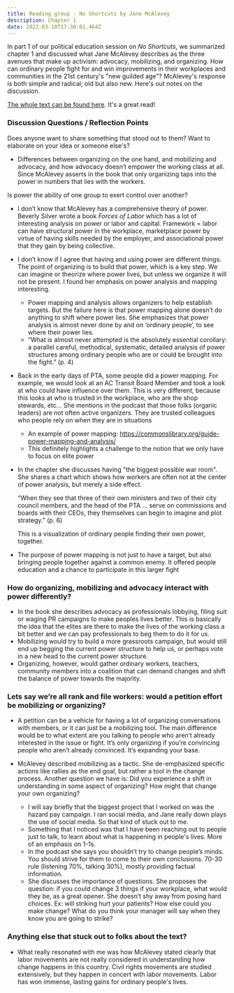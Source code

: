 ```yaml
---
title: Reading group - No Shortcuts by Jane McAlevey
description: Chapter 1
date: 2022-03-18T17:38:01.464Z
---
```

In part 1 of our political education session on *No Shortcuts*, we summarized chapter 1 and discussed what Jane McAlevey describes as the three avenues that make up activism: advocacy, mobilizing, and organizing. How can ordinary people fight for and win improvements in their workplaces and communities in the 21st century's "new guilded age"? McAlevey's response is both simple and radical; old but also new. Here's out notes on the discussion.

[The whole text can be found here](http://perpus.univpancasila.ac.id/repository/EBUPT180669.pdf). It's a great read!



### Discussion Questions / Reflection Points

Does anyone want to share something that stood out to them? Want to elaborate on your idea or someone else's? 

* Differences between organizing on the one hand, and mobilizing and advocacy, and how advocacy doesn’t empower the working class at all. Since McAlevey asserts in the book that only organizing taps into the power in numbers that lies with the workers.



Is power the ability of one group to exert control over another? 

* I don’t know that McAlevey has a comprehensive theory of power. Beverly Silver wrote a book *Forces of Labor* which has a lot of interesting analysis on power or labor and capital. Framework = labor can have structural power in the workplace, marketplace power by virtue of having skills needed by the employer, and associational power that they gain by being collective.
* I don’t know if I agree that having and using power are different things. The point of organizing is to build that power, which is a key step. We can imagine or theorize where power lives, but unless we organize it will not be present. I found her emphasis on power analysis and mapping interesting.

  * Power mapping and analysis allows organizers to help establish targets. But the failure here is that power mapping alone doesn’t do anything to shift where power lies. She emphasizes that power analysis is almost never done by and on ‘ordinary people’, to see where their power lies.
  * “What is almost never attempted is the absolutely essential corollary: a parallel careful, methodical, systematic, detailed analysis of power structures among ordinary people who are or could be brought into the fight.” (p. 4)
* Back in the early days of PTA, some people did a power mapping. For example, we would look at an AC Transit Board Member and took a look at who could have influence over them. This is very different, because this looks at who is trusted in the workplace, who are the shop stewards, etc… She mentions in the podcast that those folks (organic leaders) are not often active organizers. They are trusted colleagues who people rely on when they are in situations[](https://commonslibrary.org/guide-power-mapping-and-analysis/)

  * An example of power mapping: <https://commonslibrary.org/guide-power-mapping-and-analysis/>
  * This definitely highlights a challenge to the notion that we only have to focus on elite power
* In the chapter she discusses having "the biggest possible war room". She shares a chart which shows how workers are often not at the center of power analysis, but merely a side effect.

  “When they see that three of their own ministers and two of their city council members, and the head of the PTA … serve on commissions and boards with their CEOs, they themselves can begin to imagine and plot strategy.” (p. 6) 

  This is a visualization of ordinary people finding their own power, together. 
* The purpose of power mapping is not just to have a target, but also bringing people together against a common enemy. It offered people education and a chance to participate in this larger fight



### How do organizing, mobilizing and advocacy interact with power differently?

* In the book she describes advocacy as professionals lobbying, filing suit or waging PR campaigns to make peoples lives better. This is basically the idea that the elites are there to make the lives of the working class a bit better and we can pay professionals to beg them to do it for us.
* Mobilizing would try to build a more grassroots campaign, but would still end up begging the current power structure to help us, or perhaps vote in a new head to the current power structure.
* Organizing, however, would gather ordinary workers, teachers, community members into a coalition that can demand changes and shift the balance of power towards the majority.

### Lets say we’re all rank and file workers: would a petition effort be mobilizing or organizing? 



* A petition can be a vehicle for having a lot of organizing conversations with members, or it can just be a mobilizing tool. The main difference would be to what extent are you talking to people who aren’t already interested in the issue or fight. It’s only organizing if you’re convincing people who aren’t already convinced. It’s expanding your base.  
* McAlevey described mobilizing as a tactic. She de-emphasized specific actions like rallies as the end goal, but rather a tool in the change process. Another question we have is: Did you experience a shift in understanding in some aspect of organizing? How might that change your own organizing?

  * I will say briefly that the biggest project that I worked on was the hazard pay campaign. I ran social media, and Jane really down plays the use of social media. So that kind of stuck out to me.
  * Something that I noticed was that I have been reaching out to people just to talk, to learn about what is happening in people's lives. More of an emphasis on 1-1s.
  * In the podcast she says you shouldn’t try to change people’s minds. You should strive for them to come to their own conclusions. 70-30 rule (listening 70%, talking 30%), mostly providing factual information.
  * She discusses the importance of questions. She proposes the question: if you could change 3 things if your workplace, what would they be, as a great opener. She doesn’t shy away from posing hard choices. Ex: will striking hurt your patients? How else could you make change? What do you think your manager will say when they know you are going to strike? 



### Anything else that stuck out to folks about the text?

* What really resonated with me was how McAlevey stated clearly that labor movements are not really considered in understanding how change happens in this country. Civil rights movements are studied extensively, but they happen in concert with labor movements. Labor has won immense, lasting gains for ordinary people's lives.